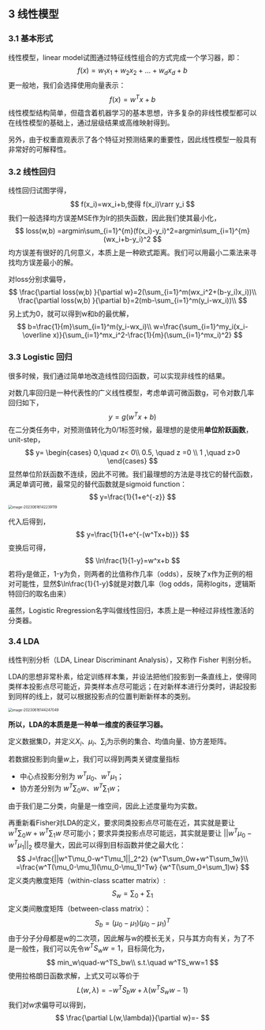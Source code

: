 ## 3 线性模型

### 3.1 基本形式

线性模型，linear model试图通过特征线性组合的方式完成一个学习器，即：
$$
f(x)=w_1x_1+w_2x_2+...+w_dx_d+b
$$
更一般地，我们会选择使用向量表示：
$$
f(x)=w^Tx+b
$$
线性模型结构简单，但蕴含着机器学习的基本思想，许多复杂的非线性模型都可以在线性模型的基础上，通过层级结果或高维映射得到。

另外，由于权重直观表示了各个特征对预测结果的重要性，因此线性模型一般具有非常好的可解释性。

### 3.2 线性回归

线性回归试图学得，
$$
f(x_i)=wx_i+b,使得  f(x_i)\rarr y_i
$$
我们一般选择均方误差MSE作为lr的损失函数，因此我们使其最小化，
$$
loss(w,b) =argmin\sum_{i=1}^{m}(f(x_i)-y_i)^2=argmin\sum_{i=1}^{m}(wx_i+b-y_i)^2
$$
均方误差有很好的几何意义，本质上是一种欧式距离。我们可以用最小二乘法来寻找均方误差最小的解。

对loss分别求偏导，
$$
\frac{\partial loss(w,b) }{\partial w}=2(\sum_{i=1}^m(wx_i^2+(b-y_i)x_i))\\
\frac{\partial loss(w,b) }{\partial b}=2(mb-\sum_{i=1}^m(y_i-wx_i))\\
$$
另上式为0，就可以得到w和b的最优解，
$$
b=\frac{1}{m}\sum_{i=1}^m(y_i-wx_i)\\
w=\frac{\sum_{i=1}^my_i(x_i-\overline x)}{\sum_{i=1}^mx_i^2-\frac{1}{m}(\sum_{i=1}^mx_i)^2}
$$

### 3.3 Logistic 回归

很多时候，我们通过简单地改造线性回归函数，可以实现非线性的结果。

对数几率回归是一种代表性的广义线性模型，考虑单调可微函数g，可令对数几率回归如下，
$$
y=g(w^Tx+b)
$$
在二分类任务中，对预测值转化为0/1标签时候，最理想的是使用**单位阶跃函数**，unit-step，
$$
y=
\begin{cases}
0,\quad z< 0\\
0.5, \quad z =0 \\
1 ,\quad z>0
\end{cases}
$$
显然单位阶跃函数不连续，因此不可微。我们最理想的方法是寻找它的替代函数，满足单调可微，最常见的替代函数就是sigmoid function：
$$
y=\frac{1}{1+e^{-z}}
$$
<img src="https://raw.githubusercontent.com/ryanzhangga1991/img_cache/main/uPic/image-20230616142239119.png" alt="image-20230616142239119" style="zoom:50%;" />

代入后得到，
$$
y=\frac{1}{1+e^{-(w^Tx+b)}}
$$
变换后可得，
$$
\ln\frac{1}{1-y}=w^x+b
$$
若将y是做正，1-y为负，则两者的比值称作几率（odds），反映了x作为正例的相对可能性，显然$\ln\frac{1}{1-y}$就是对数几率（log odds，简称logits，逻辑斯特回归的取名由来）

虽然，Logistic Rregression名字叫做线性回归，本质上是一种经过非线性激活的分类器。

### 3.4 LDA

线性判别分析（LDA, Linear Discriminant Analysis），又称作 Fisher 判别分析。

LDA的思想非常朴素，给定训练样本集，并设法把他们投影到一条直线上，使得同类样本投影点尽可能近，异类样本点尽可能远；在对新样本进行分类时，讲起投影到同样的线上，就可以根据投影点的位置判断新样本的类别。

<img src="https://raw.githubusercontent.com/ryanzhangga1991/img_cache/main/uPic/image-20230616144247049.png" alt="image-20230616144247049" style="zoom:50%;" />

**所以，LDA的本质是是一种单一维度的表征学习器。**

定义数据集D，并定义$X_i、\mu_i、\sum_i$为示例的集合、均值向量、协方差矩阵。

若数据投影到向量$w$上，我们可以得到两类关键度量指标

- 中心点投影分别为 $w^T\mu_0、w^T\mu_1$；
- 协方差分别为 $w^T\sum_0w、w^T\sum_1w$；

由于我们是二分类，向量是一维空间，因此上述度量均为实数。

再重新看Fisher对LDA的定义，要求同类投影点尽可能在近，其实就是要让 $w^T\sum_0w+w^T\sum_1w$ 尽可能小；要求异类投影点尽可能远，其实就是要让 $||w^T\mu_0-w^T\mu_1||_2$ 模尽量大，因此可以得到目标函数并使之最大化：
$$
J=\frac{||w^T\mu_0-w^T\mu_1||_2^2}
{w^T\sum_0w+w^T\sum_1w}\\
=\frac{w^T(\mu_0-\mu_1)(\mu_0-\mu_1)^Tw}
{w^T(\sum_0+\sum_1)w}
$$
定义类内散度矩阵（within-class scatter matrix）:
$$
S_w=\sum_0+\sum_1
$$
定义类间散度矩阵（between-class matrix）：
$$
S_b=(\mu_0-\mu_1)(\mu_0-\mu_1)^T
$$
由于分子分母都是w的二次项，因此解与w的模长无关，只与其方向有关，为了不是一般性，我们可以先令$w^TS_ww=1$，目标简化为，
$$
min_w\quad-w^TS_bw\\
s.t.\quad w^TS_ww=1
$$
使用拉格朗日函数求解，上式又可以等价于
$$
L(w,\lambda)=-w^TS_bw+\lambda(w^TS_ww-1)
$$
我们对$w$求偏导可以得到，
$$
\frac{\partial L(w,\lambda)}{\partial w}=-
$$






























